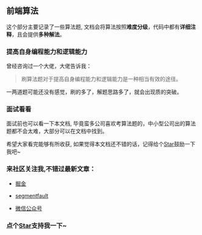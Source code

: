 ## 前端算法

这个部分主要记录了一些算法题, 文档会将算法按照**难度分级**，代码中都有**详细注释**，且会提供**多种解法**。


### 提高自身编程能力和逻辑能力

曾经咨询过一个大佬，大佬告诉我：

> 刷算法题对于提高自身编程能力和逻辑能力是一种相当有效的途径。

一两道题可能还没有感觉，刷的多了，解题思路多了，就会出现质的突破。

### 面试看看

面试前也可以看一下本文档, 毕竟蛮多公司喜欢考算法题的，中小型公司出的算法题都不会太难，大部分可以在文档中找到。

希望大家看完能够有所收获, 如果觉得本文档还不错的话，记得给个[Star](https://github.com/OBKoro1/Brush_algorithm)鼓励一下我吧~

### 来社区关注我,不错过最新文章：

* [掘金](https://juejin.im/user/58714f0eb123db4a2eb95372/posts)
 
* [segmentfault](https://segmentfault.com/u/obkoro1/articles)
    
* [微信公众号](https://github.com/OBKoro1/articleImg_src/blob/master/juejin/1631b6f52f7e7015.jpeg?raw=true)
<!-- 特殊字符串：用于修改/删除markdown的结尾提示语-OBKoro1 -->
### 点个[Star](https://github.com/OBKoro1/Brush_algorithm)支持我一下~

<!-- '特殊字符串：用于删除编译后的issue组件-OBKoro1 -->
<!-- more -->
<comment-comment/>
